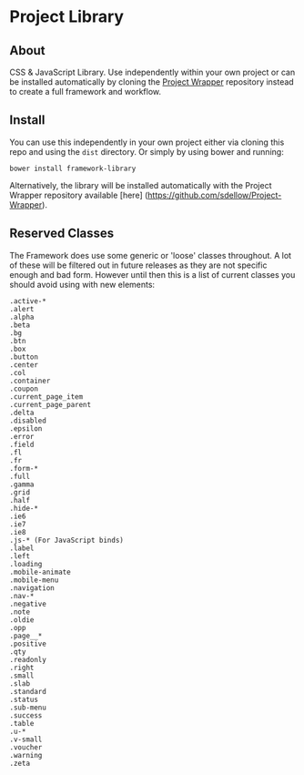 # Project Library

## About
CSS & JavaScript Library. Use independently within your own project or can be installed automatically by cloning the [Project Wrapper](https://github.com/sdellow/Project-Wrapper) repository instead to create a full framework and workflow.

## Install
You can use this independently in your own project either via cloning this repo and using the `dist` directory. Or simply by using bower and running:

	bower install framework-library

Alternatively, the library will be installed automatically with the Project Wrapper repository available [here] (https://github.com/sdellow/Project-Wrapper).

## Reserved Classes
The Framework does use some generic or 'loose' classes throughout. A lot of these will be filtered out in future releases as they are not specific enough and bad form. However until then this is a list of current classes you should avoid using with new elements:

    .active-*
    .alert
    .alpha
    .beta
    .bg
    .btn
    .box
    .button
    .center
    .col
    .container
    .coupon
    .current_page_item
    .current_page_parent
    .delta
    .disabled
    .epsilon
    .error
    .field
    .fl
    .fr
    .form-*
    .full
    .gamma
    .grid
    .half
    .hide-*
    .ie6
    .ie7
    .ie8
    .js-* (For JavaScript binds)
    .label
    .left
    .loading
    .mobile-animate
    .mobile-menu
    .navigation
    .nav-*
    .negative
    .note
    .oldie
    .opp
    .page__*
    .positive
    .qty
    .readonly
    .right
    .small
    .slab
    .standard
    .status
    .sub-menu
    .success
    .table
    .u-*
    .v-small
    .voucher
    .warning
    .zeta
